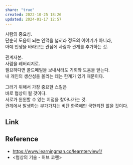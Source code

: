 ```yaml
---
share: "true"
created: 2022-10-25 18:26
updated: 2024-01-17 12:57
---
```



사람의 중요성.  
단순히 도움이 되는 인맥을 넓혀라 정도의 이야기가 아니라,  
아예 인생을 바라보는 관점에 사람과 관계를 추가하는 것.

관계자본.  
사람을 레버리지로.  
필요하다면 콜드메일을 보내서라도 기회와 도움을 얻는다.  
내 개인의 생산성을 올리는 데는 한계가 있기 때문이다.

그러기 위해서 가장 중요한 스킬은  
바로 협상이 될 것이다.  
서로가 윈윈할 수 있는 지점을 찾아나가는 것.  
관계에서 발생하는 부가가치는 비단 한쪽에만 국한되진 않을 것이다.


## Link



## Reference
- https://www.learningman.co/learnterview1/
- <협상의 기술 - 허브 코헨>
